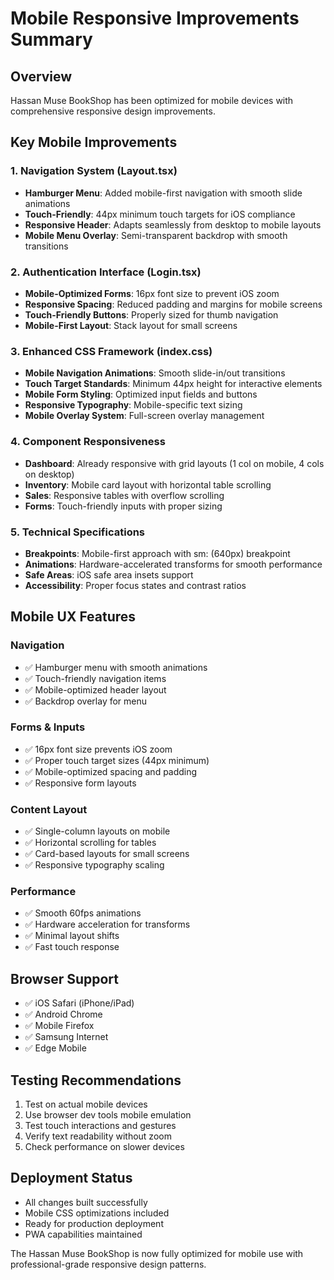 # Mobile Responsive Improvements Summary

## Overview

Hassan Muse BookShop has been optimized for mobile devices with comprehensive responsive design improvements.

## Key Mobile Improvements

### 1. Navigation System (Layout.tsx)

- **Hamburger Menu**: Added mobile-first navigation with smooth slide animations
- **Touch-Friendly**: 44px minimum touch targets for iOS compliance
- **Responsive Header**: Adapts seamlessly from desktop to mobile layouts
- **Mobile Menu Overlay**: Semi-transparent backdrop with smooth transitions

### 2. Authentication Interface (Login.tsx)

- **Mobile-Optimized Forms**: 16px font size to prevent iOS zoom
- **Responsive Spacing**: Reduced padding and margins for mobile screens
- **Touch-Friendly Buttons**: Properly sized for thumb navigation
- **Mobile-First Layout**: Stack layout for small screens

### 3. Enhanced CSS Framework (index.css)

- **Mobile Navigation Animations**: Smooth slide-in/out transitions
- **Touch Target Standards**: Minimum 44px height for interactive elements
- **Mobile Form Styling**: Optimized input fields and buttons
- **Responsive Typography**: Mobile-specific text sizing
- **Mobile Overlay System**: Full-screen overlay management

### 4. Component Responsiveness

- **Dashboard**: Already responsive with grid layouts (1 col on mobile, 4 cols on desktop)
- **Inventory**: Mobile card layout with horizontal table scrolling
- **Sales**: Responsive tables with overflow scrolling
- **Forms**: Touch-friendly inputs with proper sizing

### 5. Technical Specifications

- **Breakpoints**: Mobile-first approach with sm: (640px) breakpoint
- **Animations**: Hardware-accelerated transforms for smooth performance
- **Safe Areas**: iOS safe area insets support
- **Accessibility**: Proper focus states and contrast ratios

## Mobile UX Features

### Navigation

- ✅ Hamburger menu with smooth animations
- ✅ Touch-friendly navigation items
- ✅ Mobile-optimized header layout
- ✅ Backdrop overlay for menu

### Forms & Inputs

- ✅ 16px font size prevents iOS zoom
- ✅ Proper touch target sizes (44px minimum)
- ✅ Mobile-optimized spacing and padding
- ✅ Responsive form layouts

### Content Layout

- ✅ Single-column layouts on mobile
- ✅ Horizontal scrolling for tables
- ✅ Card-based layouts for small screens
- ✅ Responsive typography scaling

### Performance

- ✅ Smooth 60fps animations
- ✅ Hardware acceleration for transforms
- ✅ Minimal layout shifts
- ✅ Fast touch response

## Browser Support

- ✅ iOS Safari (iPhone/iPad)
- ✅ Android Chrome
- ✅ Mobile Firefox
- ✅ Samsung Internet
- ✅ Edge Mobile

## Testing Recommendations

1. Test on actual mobile devices
2. Use browser dev tools mobile emulation
3. Test touch interactions and gestures
4. Verify text readability without zoom
5. Check performance on slower devices

## Deployment Status

- All changes built successfully
- Mobile CSS optimizations included
- Ready for production deployment
- PWA capabilities maintained

The Hassan Muse BookShop is now fully optimized for mobile use with professional-grade responsive design patterns.
